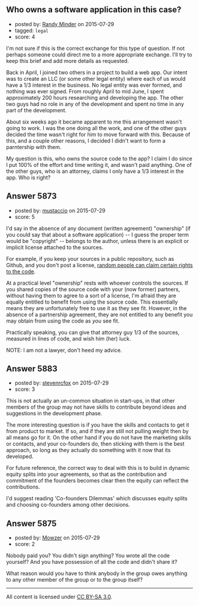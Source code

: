 ## Who owns a software application in this case?

- posted by: [Randy Minder](https://stackexchange.com/users/54639/randy-minder) on 2015-07-29
- tagged: `legal`
- score: 4

I'm not sure if this is the correct exchange for this type of question. If not perhaps someone could direct me to a more appropriate exchange. I'll try to keep this brief and add more details as requested.

Back in April, I joined two others in a project to build a web app. Our intent was to create an LLC (or some other legal entity) where each of us would have a 1/3 interest in the business. No legal entity was ever formed, and nothing was ever signed. From roughly April to mid June, I spent approximately 200 hours researching and developing the app. The other two guys had no role in any of the development and spent no time in any part of the development.

About six weeks ago it became apparent to me this arrangement wasn't going to work. I was the one doing all the work, and one of the other guys decided the time wasn't right for him to move forward with this. Because of this, and a couple other reasons, I decided I didn't want to form a parntership with them.

My question is this, who owns the source code to the app? I claim I do since I put 100% of the effort and time writing it, and wasn't paid anything. One of the other guys, who is an attorney, claims I only have a 1/3 interest in the app. Who is right?


## Answer 5873

- posted by: [mustaccio](https://stackexchange.com/users/1270839/mustaccio) on 2015-07-29
- score: 5

<p>I'd say in the absence of any document (written agreement) "ownership" (if you could say that about a software application) -- I guess the proper term would be "copyright" -- belongs to the author, unless there is an explicit or implicit license attached to the sources. </p>

<p>For example, if you keep your sources in a public repository, such as Github, and you don't post a license, <a href="https://help.github.com/articles/open-source-licensing/">random people can claim certain rights to the code</a>.</p>

<p>At a practical level "ownership" rests with whoever controls the sources. If you shared copies of the source code with your (now former) partners, without having them to agree to a sort of a license, I'm afraid they are equally entitled to benefit from using the source code. This essentially means they are unfortunately free to use it as they see fit. However, in the absence of a partnership agreement, they are not entitled to any benefit you may obtain from using the code as <em>you</em> see fit.</p>

<p>Practically speaking, you can give that attorney guy 1/3 of the sources, measured in lines of code, and wish him (her) luck.</p>

<p>NOTE: I am not a lawyer, don't heed my advice.</p>



## Answer 5883

- posted by: [stevenrcfox](https://stackexchange.com/users/42876/stevenrcfox) on 2015-07-29
- score: 3

This is not actually an un-common situation in start-ups, in that other members of the group may not have skills to contribute beyond ideas and suggestions in the development phase.

The more interesting question is if you have the skills and contacts to get it from product to market. If so, and if they are still not pulling weight then by all means go for it. On the other hand if you do not have the marketing skills or contacts, and your co-founders do, then sticking with them is the best approach, so long as they actually do something with it now that its developed.

For future reference, the correct way to deal with this is to build in dynamic equity splits into your agreements, so that as the contribution and commitment of the founders becomes clear then  the equity can reflect the contributions.

I'd suggest reading 'Co-founders Dilemmas' which discusses equity splits and choosing co-founders among other decisions.


## Answer 5875

- posted by: [Mowzer](https://stackexchange.com/users/1803081/mowzer) on 2015-07-29
- score: 2

Nobody paid you? You didn't sign anything? You wrote all the code yourself? And you have possession of all the code and didn't share it?

What reason would you have to think anybody in the group owes anything to any other member of the group or to the group itself?



---

All content is licensed under [CC BY-SA 3.0](https://creativecommons.org/licenses/by-sa/3.0/).
